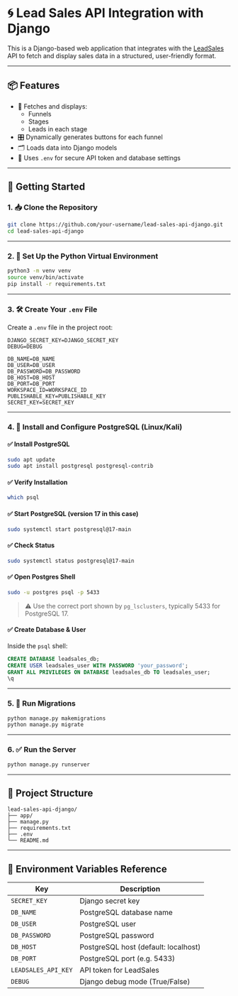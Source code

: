 # 🌀 Lead Sales API Integration with Django

This is a Django-based web application that integrates with the [LeadSales](https://leadsales.io) API to fetch and display sales data in a structured, user-friendly format.

---

## 📦 Features

- 🔄 Fetches and displays:
  - Funnels
  - Stages
  - Leads in each stage
- 🎛️ Dynamically generates buttons for each funnel
- 🗂️ Loads data into Django models
- 🔐 Uses `.env` for secure API token and database settings

---

## 🚀 Getting Started

### 1. 📥 Clone the Repository

```bash
git clone https://github.com/your-username/lead-sales-api-django.git
cd lead-sales-api-django
```

---

### 2. 🧪 Set Up the Python Virtual Environment

```bash
python3 -m venv venv
source venv/bin/activate
pip install -r requirements.txt
```

---

### 3. 🛠️ Create Your `.env` File

Create a `.env` file in the project root:

```env
DJANGO_SECRET_KEY=DJANGO_SECRET_KEY
DEBUG=DEBUG

DB_NAME=DB_NAME
DB_USER=DB_USER
DB_PASSWORD=DB_PASSWORD
DB_HOST=DB_HOST
DB_PORT=DB_PORT
WORKSPACE_ID=WORKSPACE_ID
PUBLISHABLE_KEY=PUBLISHABLE_KEY
SECRET_KEY=SECRET_KEY
```

---

### 4. 🐘 Install and Configure PostgreSQL (Linux/Kali)

#### ✅ Install PostgreSQL

```bash
sudo apt update
sudo apt install postgresql postgresql-contrib
```

#### ✅ Verify Installation

```bash
which psql
```

#### ✅ Start PostgreSQL (version 17 in this case)

```bash
sudo systemctl start postgresql@17-main
```

#### ✅ Check Status

```bash
sudo systemctl status postgresql@17-main
```

#### ✅ Open Postgres Shell

```bash
sudo -u postgres psql -p 5433
```

> ⚠️ Use the correct port shown by `pg_lsclusters`, typically 5433 for PostgreSQL 17.

#### ✅ Create Database & User

Inside the `psql` shell:

```sql
CREATE DATABASE leadsales_db;
CREATE USER leadsales_user WITH PASSWORD 'your_password';
GRANT ALL PRIVILEGES ON DATABASE leadsales_db TO leadsales_user;
\q
```

---

### 5. 🧬 Run Migrations

```bash
python manage.py makemigrations
python manage.py migrate
```

---

### 6. ✅ Run the Server

```bash
python manage.py runserver
```

---

## 📂 Project Structure

```
lead-sales-api-django/
├── app/
├── manage.py
├── requirements.txt
├── .env
└── README.md
```

---

## 🔐 Environment Variables Reference

| Key                 | Description                          |
| ------------------- | ------------------------------------ |
| `SECRET_KEY`        | Django secret key                    |
| `DB_NAME`           | PostgreSQL database name             |
| `DB_USER`           | PostgreSQL user                      |
| `DB_PASSWORD`       | PostgreSQL password                  |
| `DB_HOST`           | PostgreSQL host (default: localhost) |
| `DB_PORT`           | PostgreSQL port (e.g. 5433)          |
| `LEADSALES_API_KEY` | API token for LeadSales              |
| `DEBUG`             | Django debug mode (True/False)       |
